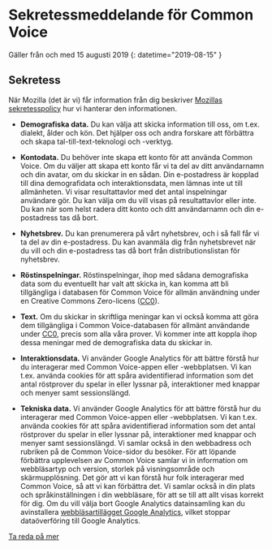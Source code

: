 # Sekretessmeddelande för Common Voice 

Gäller från och med 15 augusti 2019 {: datetime="2019-08-15" }

## Sekretess

När Mozilla (det är vi) får information från dig beskriver [Mozillas sekretesspolicy](https://www.mozilla.org/privacy) hur vi hanterar den informationen.

* **Demografiska data.** Du kan välja att skicka information till oss, om t.ex. dialekt, ålder och kön. Det hjälper oss och andra forskare att förbättra och skapa tal-till-text-teknologi och -verktyg.

* **Kontodata.** Du behöver inte skapa ett konto för att använda Common Voice. Om du väljer att skapa ett konto får vi ta del av ditt användarnamn och din avatar, om du skickar in en sådan. Din e-postadress är kopplad till dina demografidata och interaktionsdata, men lämnas inte ut till allmänheten. Vi visar resultattavlor med det antal inspelningar användare gör. Du kan välja om du vill visas på resultattavlor eller inte. Du kan när som helst radera ditt konto och ditt användarnamn och din e-postadress tas då bort.

* **Nyhetsbrev.** Du kan prenumerera på vårt nyhetsbrev, och i så fall får vi ta del av din e-postadress. Du kan avanmäla dig från nyhetsbrevet när du vill och din e-postadress tas då bort från distributionslistan för nyhetsbrev.

* **Röstinspelningar.** Röstinspelningar, ihop med sådana demografiska data som du eventuellt har valt att skicka in, kan komma att bli tillgängliga i databasen för Common Voice för allmän användning under en Creative Commons Zero-licens ([CC0](https://creativecommons.org/publicdomain/zero/1.0/)).

* **Text.** Om du skickar in skriftliga meningar kan vi också komma att göra dem tillgängliga i Common Voice-databasen för allmänt användande under [CC0](https://creativecommons.org/publicdomain/zero/1.0/), precis som alla våra prover. Vi kommer inte att koppla ihop dessa meningar med de demografiska data du skickar in.

* **Interaktionsdata.** Vi använder Google Analytics för att bättre förstå hur du interagerar med Common Voice-appen eller -webbplatsen. Vi kan t.ex. använda cookies för att spåra avidentifierad information som det antal röstprover du spelar in eller lyssnar på, interaktioner med knappar och menyer samt sessionslängd.

* **Tekniska data.** Vi använder Google Analytics för att bättre förstå hur du interagerar med Common Voice-appen eller -webbplatsen. Vi kan t.ex. använda cookies för att spåra avidentifierad information som det antal röstprover du spelar in eller lyssnar på, interaktioner med knappar och menyer samt sessionslängd. Vi samlar också in den webbadress och rubriken på de Common Voice-sidor du besöker. För att löpande förbättra upplevelsen av Common Voice samlar vi in information om webbläsartyp och version, storlek på visningsområde och skärmupplösning. Det gör att vi kan förstå hur folk interagerar med Common Voice, så att vi kan förbättra det. Vi samlar också in din plats och språkinställningen i din webbläsare, för att se till att allt visas korrekt för dig. Om du vill välja bort Google Analytics datainsamling kan du avinstallera [webbläsartillägget Google Analytics](https://tools.google.com/dlpage/gaoptout), vilket stoppar dataöverföring till Google Analytics. 

[Ta reda på mer](https://github.com/mozilla/voice-web/blob/master/docs/data_dictionary.md)

